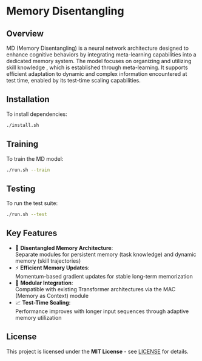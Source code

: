 # Memory Disentangling

## Overview  
MD (Memory Disentangling) is a neural network architecture designed to enhance cognitive behaviors by integrating meta-learning capabilities into a dedicated memory system. The model focuses on organizing and utilizing skill knowledge , which is established through meta-learning. It supports efficient adaptation to dynamic and complex information encountered at test time, enabled by its test-time scaling capabilities.

## Installation
To install dependencies:
```bash
./install.sh
```
## Training
To train the MD model:
```bash
./run.sh --train
```

## Testing
To run the test suite:
```bash
./run.sh --test
```

## Key Features
- 🧠 **Disentangled Memory Architecture**:  
  Separate modules for persistent memory (task knowledge) and dynamic memory (skill trajectories)
- ⚡ **Efficient Memory Updates**:  
  Momentum-based gradient updates for stable long-term memorization
- 🔄 **Modular Integration**:  
  Compatible with existing Transformer architectures via the MAC (Memory as Context) module
- 📈 **Test-Time Scaling**:  
  Performance improves with longer input sequences through adaptive memory utilization

## License
This project is licensed under the **MIT License** - see [LICENSE](LICENSE) for details.  